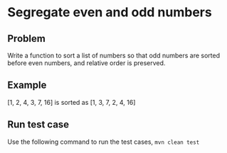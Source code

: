 # Segregate even and odd numbers

## Problem
Write a function to sort a list of numbers so that odd numbers are sorted before even numbers, and relative order is preserved.

## Example
[1, 2, 4, 3, 7, 16] is sorted as [1, 3, 7, 2, 4, 16]

## Run test case
Use the following command to run the test cases, 
`mvn clean test`
